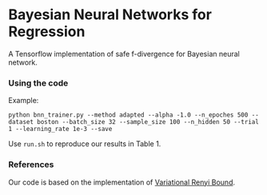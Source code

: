 # Bayesian Neural Networks for Regression


A Tensorflow implementation of safe f-divergence for Bayesian neural network. 


### Using the code

Example:

`python bnn_trainer.py --method adapted --alpha -1.0 --n_epoches 500 --dataset boston --batch_size 32 --sample_size 100 --n_hidden 50 --trial 1 --learning_rate 1e-3 --save`

Use `run.sh` to reproduce our results in Table 1.


### References
Our code is based on the implementation of [Variational Renyi Bound](https://github.com/YingzhenLi/VRbound).

